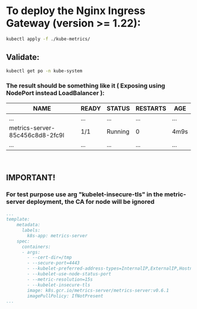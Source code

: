 # To deploy the Nginx Ingress Gateway (version >= 1.22):

```bash
kubectl apply -f ./kube-metrics/
```

## Validate:

```bash
kubectl get po -n kube-system
```

### The result should be something like it ( Exposing using NodePort instead LoadBalancer ): 

| NAME                               | READY    | STATUS    | RESTARTS  | AGE  |
| ---                                | ---      | ---       | ---       | ---  |
| ...                                | ...      | ...       | ...       | ...  |
| metrics-server-85c456c8d8-2fc9l    | 1/1      | Running   | 0         | 4m9s |
| ...                                | ...      | ...       | ...       | ...  |

<br/>

## IMPORTANT!
### For test purpose use arg "kubelet-insecure-tls" in the metric-server deployment, the CA for node will be ignored

```yaml
...
template:
    metadata:
      labels:
        k8s-app: metrics-server
    spec:
      containers:
      - args:
        - --cert-dir=/tmp
        - --secure-port=4443
        - --kubelet-preferred-address-types=InternalIP,ExternalIP,Hostname
        - --kubelet-use-node-status-port
        - --metric-resolution=15s
        - --kubelet-insecure-tls
        image: k8s.gcr.io/metrics-server/metrics-server:v0.6.1
        imagePullPolicy: IfNotPresent
...
```

